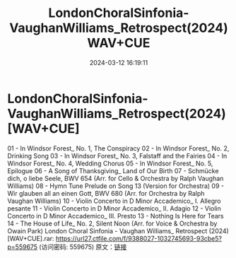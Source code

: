 ﻿---
title: LondonChoralSinfonia-VaughanWilliams_Retrospect(2024)WAV+CUE
date: 2024-03-12 16:19:11
categories: 古典音乐、新世纪、纯音雅乐
tags: 纯音雅乐
---
# LondonChoralSinfonia-VaughanWilliams_Retrospect(2024)[WAV+CUE]

01 - In Windsor Forest_ No. 1, The Conspiracy
02 - In Windsor Forest_ No. 2, Drinking Song
03 - In Windsor Forest_ No. 3, Falstaff and the Fairies
04 - In Windsor Forest_ No. 4, Wedding Chorus
05 - In Windsor Forest_ No. 5, Epilogue
06 - A Song of Thanksgiving_ Land of Our Birth
07 - Schmücke dich, o liebe Seele, BWV 654 (Arr. for Cello &
Orchestra by Ralph Vaughan Williams)
08 - Hymn Tune Prelude on Song 13 (Version for
Orchestra)
09 - Wir glauben all an einen Gott, BWV 680 (Arr. for Orchestra
by Ralph Vaughan Williams)
10 - Violin Concerto in D Minor Accademico_ I. Allegro
pesante
11 - Violin Concerto in D Minor Accademico_ II.
Adagio
12 - Violin Concerto in D Minor Accademico_ III.
Presto
13 - Nothing Is Here for Tears
14 - The House of Life_ No. 2, Silent Noon (Arr. for Voice &
Orchestra by Owain Park)
London Choral Sinfonia - Vaughan Williams_ Retrospect (2024)
[WAV+CUE].rar: https://url27.ctfile.com/f/9388027-1032745693-93cbe5?p=559675
(访问密码: 559675)
原文：[链接](https://blog.sina.com.cn/s/blog_1647c7e76010314oe.html)